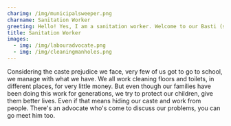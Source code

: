 ```yaml
---
charimg: /img/municipalsweeper.png
charname: Sanitation Worker
greeting: Hello! Yes, I am a sanitation worker. Welcome to our Basti (slum settlement)
title: Sanitation Worker
images:
  - img: /img/labouradvocate.png
  - img: /img/cleaningmanholes.png
---
```

Considering the caste prejudice we face, very few of us got to go to school, we manage with what we have. We all work cleaning floors and toilets, in different places, for very little money. But even though our families have been doing this work for generations, we try to protect our children, give them better lives. Even if that means hiding our caste and work from people. There's an advocate who's come to discuss our problems, you can go meet him too.